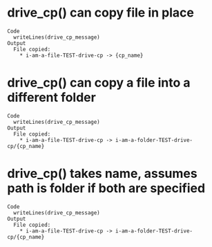 # drive_cp() can copy file in place

    Code
      writeLines(drive_cp_message)
    Output
      File copied:
        * i-am-a-file-TEST-drive-cp -> {cp_name}

# drive_cp() can copy a file into a different folder

    Code
      writeLines(drive_cp_message)
    Output
      File copied:
        * i-am-a-file-TEST-drive-cp -> i-am-a-folder-TEST-drive-cp/{cp_name}

# drive_cp() takes name, assumes path is folder if both are specified

    Code
      writeLines(drive_cp_message)
    Output
      File copied:
        * i-am-a-file-TEST-drive-cp -> i-am-a-folder-TEST-drive-cp/{cp_name}

